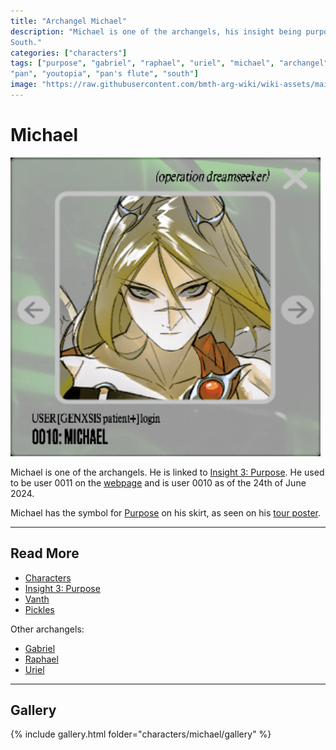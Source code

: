 ```yaml
---
title: "Archangel Michael"
description: "Michael is one of the archangels, his insight being purpose. On the map of Youtopia, he is located in the 
South."
categories: ["characters"]
tags: ["purpose", "gabriel", "raphael", "uriel", "michael", "archangel", "selene's map", 
"pan", "youtopia", "pan's flute", "south"]
image: "https://raw.githubusercontent.com/bmth-arg-wiki/wiki-assets/main/characters/michael/10michael.png"
---
```

# Michael

![Avatar for Michael](https://raw.githubusercontent.com/bmth-arg-wiki/wiki-assets/main/characters/michael/10michael.png)

Michael is one of the archangels. He is linked to [Insight 3: Purpose](../lore/insight3-purpose). 
He used to be user 0011 on the [webpage](../webpage) and is user 0010 as of the 24th of June 2024.

Michael has the symbol for [Purpose](../lore/insight3-purpose) on his skirt, as seen on his 
[tour poster](#gallery).

***

## Read More

- [Characters](../characters)
- [Insight 3: Purpose](../lore/insight3-purpose)
- [Vanth](vanth)
- [Pickles](pickles)

Other archangels:

- [Gabriel](gabriel)
- [Raphael](raphael)
- [Uriel](uriel)

***

## Gallery

{% include gallery.html folder="characters/michael/gallery" %}

